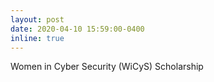 ```yaml
---
layout: post
date: 2020-04-10 15:59:00-0400
inline: true
---
```


Women in Cyber Security (WiCyS) Scholarship
